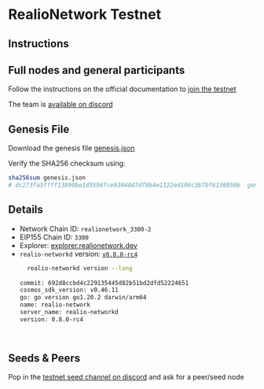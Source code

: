 # RealioNetwork Testnet

## Instructions

## Full nodes and general participants

Follow the instructions on the official documentation to [join the testnet](https://docs.realio.network/testnet/overview) 

The team is [available on discord](https://discord.gg/Nv9EUbRnKb)

## Genesis File

Download the genesis file [genesis.json](./genesis.json)

Verify the SHA256 checksum using:

```bash
sha256sum genesis.json
# dc273fa5ffff13890be1d5596fce9394047df8b4e1122ed198c367bf6138056b  genesis.json
```

## Details

- Network Chain ID: `realionetwork_3300-2`
- EIP155 Chain ID: `3300`
- Explorer: [explorer.realionetwork.dev](https://explorer.k8s.stage.realio.fund/)
- `realio-networkd` version: [`v0.8.0-rc4`](https://github.com/realiotech/realio-network/releases/tag/v0.8.0-rc3)
   ```bash
     realio-networkd version --long
    
  commit: 692d8ccbd4c229135445d82b51bd2dfd52224651
  cosmos_sdk_version: v0.46.11
  go: go version go1.20.2 darwin/arm64
  name: realio-network
  server_name: realio-networkd
  version: 0.8.0-rc4

    
    ```

## Seeds & Peers

Pop in the [ testnet seed channel on discord](https://discord.gg/Nv9EUbRnKb) and ask for a peer/seed node
